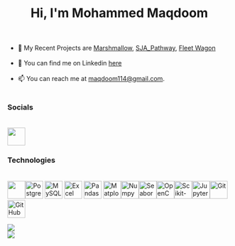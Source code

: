 <h1 align="center">Hi, I'm Mohammed Maqdoom <br><br> </h1>


- 🔭 My Recent Projects are [Marshmallow](https://my-marshmallow.netlify.app/), [SJA_Pathway](https://github.com/musaibxandra/SJA-Pathway), [Fleet Wagon](https://github.com/musaibxandra/Fleet-Wagon)<br><br>
- 🤔 You can find me on Linkedin [here](https://www.linkedin.com/in/musaibxandra/)<br><br>
- 📫 You can reach me at maqdoom114@gmail.com.<br><br>


### Socials <br><br>

<a href="https://www.linkedin.com/in/musaibxandra">
  <img src="https://cdn.jsdelivr.net/gh/devicons/devicon/icons/linkedin/linkedin-original.svg" width="40" height="40"/>
</a>

### Technologies <br><br>

<img src="https://cdn.jsdelivr.net/gh/devicons/devicon/icons/python/python-original.svg" width="40" height="40"/><img src="https://cdn.jsdelivr.net/gh/devicons/devicon/icons/postgresql/postgresql-original.svg" width="40" height="40" alt="PostgreSQL"/> <img src="https://cdn.jsdelivr.net/gh/devicons/devicon/icons/mysql/mysql-original.svg" width="40" height="40" alt="MySQL"/> <img src="https://cdn.jsdelivr.net/gh/devicons/devicon/icons/microsoftsqlserver/microsoftsqlserver-plain.svg" width="40" height="40" alt="Excel"/> <img src="https://cdn.jsdelivr.net/gh/devicons/devicon/icons/pandas/pandas-original.svg" width="40" height="40" alt="Pandas"/> <img src="https://cdn.jsdelivr.net/gh/devicons/devicon/icons/matplotlib/matplotlib-original.svg" width="40" height="40" alt="Matplotlib"/><img src="https://cdn.jsdelivr.net/gh/devicons/devicon/icons/numpy/numpy-original.svg" width="40" height="40" alt="Numpy"/><img src="https://seaborn.pydata.org/_static/logo-wide-lightbg.svg" width="40" height="40" alt="Seaborn"/><img src="https://cdn.jsdelivr.net/gh/devicons/devicon/icons/opencv/opencv-original.svg" width="40" height="40" alt="OpenCV"/><img src="https://upload.wikimedia.org/wikipedia/commons/0/05/Scikit_learn_logo_small.svg" width="40" height="40" alt="Scikit-learn"/><img src="https://cdn.jsdelivr.net/gh/devicons/devicon/icons/jupyter/jupyter-original.svg" width="40" height="40" alt="Jupyter Notebook"/><img src="https://cdn.jsdelivr.net/gh/devicons/devicon/icons/git/git-original.svg" width="40" height="40" alt="Git"/> <img src="https://cdn.jsdelivr.net/gh/devicons/devicon/icons/github/github-original.svg" width="40" height="40" alt="GitHub"/>





![](https://github-readme-streak-stats.herokuapp.com/?user=musaibxandra&theme=default_repocard&hide_border=false)<br/>
![](https://github-readme-stats.vercel.app/api/top-langs/?username=musaibxandra&theme=default_repocard&hide_border=false&include_all_commits=false&count_private=false&layout=compact)


<!-- Proudly created with GPRM ( https://gprm.itsvg.in ) -->
